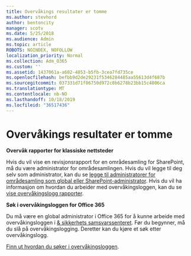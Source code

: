 ```yaml
---
title: Overvåkings resultater er tomme
ms.author: stevhord
author: bentoncity
manager: scotv
ms.date: 5/25/2018
ms.audience: Admin
ms.topic: article
ROBOTS: NOINDEX, NOFOLLOW
localization_priority: Normal
ms.collection: Adm_O365
ms.custom: ''
ms.assetid: 1437061a-a602-4853-b5fb-3cea7fd735ce
ms.openlocfilehash: befbb9d2de29231f5346284485aa55613d4f687b
ms.sourcegitcommit: 037331d71f06750d972c0b6278b23bb15c4806ca
ms.translationtype: MT
ms.contentlocale: nb-NO
ms.lasthandoff: 10/18/2019
ms.locfileid: "36517436"
---
```

# <a name="auditing-results-are-blank"></a>Overvåkings resultater er tomme

 **Overvåk rapporter for klassiske nettsteder**
  
Hvis du vil vise en revisjonsrapport for en områdesamling for SharePoint, må du være administrator for områdesamlingen. Hvis du vil legge til deg selv som administrator, kan du se [legge til administratorer for områdesamling som global eller SharePoint-administrator](https://go.microsoft.com/fwlink/?linkid=869390). Hvis du vil ha informasjon om hvordan du arbeider med overvåkingsloggen, kan du se [vise overvåkingslogg rapporter](https://go.microsoft.com/fwlink/?linkid=395237). 
  
 **Søk i overvåkingsloggen for Office 365**
  
Du må være en global administrator i Office 365 for å kunne arbeide med overvåkingsloggen i [ &amp; sikkerhets samsvarssenteret](https://protection.office.com). Før du begynner, må du slå på overvåkingslogging. Deretter kan du kjøre et søk etter overvåkingslogg. 
  
[Finn ut hvordan du søker i overvåkingsloggen](https://go.microsoft.com/fwlink/?linkid=708432).
  

